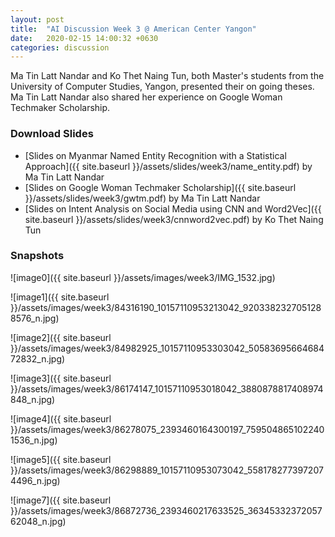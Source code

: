 ```yaml
---
layout: post
title:  "AI Discussion Week 3 @ American Center Yangon"
date:   2020-02-15 14:00:32 +0630
categories: discussion
---
```


Ma Tin Latt Nandar and Ko Thet Naing Tun, both Master's students from the University of Computer Studies, Yangon, presented their on going theses.
Ma Tin Latt Nandar also shared her experience on Google Woman Techmaker Scholarship.

### Download Slides
* [Slides on Myanmar Named Entity Recognition with a Statistical Approach]({{ site.baseurl }}/assets/slides/week3/name_entity.pdf) by Ma Tin Latt Nandar
* [Slides on Google Woman Techmaker Scholarship]({{ site.baseurl }}/assets/slides/week3/gwtm.pdf) by Ma Tin Latt Nandar
* [Slides on Intent Analysis on Social Media using CNN and Word2Vec]({{ site.baseurl }}/assets/slides/week3/cnnword2vec.pdf) by Ko Thet Naing Tun

### Snapshots
![image0]({{ site.baseurl }}/assets/images/week3/IMG_1532.jpg)

![image1]({{ site.baseurl }}/assets/images/week3/84316190_10157110953213042_9203382327051288576_n.jpg)

![image2]({{ site.baseurl }}/assets/images/week3/84982925_10157110953303042_5058369566468472832_n.jpg)

![image3]({{ site.baseurl }}/assets/images/week3/86174147_10157110953018042_3880878817408974848_n.jpg)

![image4]({{ site.baseurl }}/assets/images/week3/86278075_2393460164300197_7595048651022401536_n.jpg)

![image5]({{ site.baseurl }}/assets/images/week3/86298889_10157110953073042_5581782773972074496_n.jpg)

![image7]({{ site.baseurl }}/assets/images/week3/86872736_2393460217633525_3634533237205762048_n.jpg)